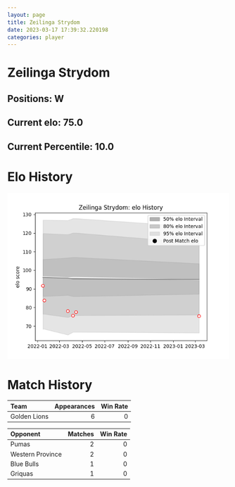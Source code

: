 ```yaml
---  
layout: page  
title: Zeilinga Strydom  
date: 2023-03-17 17:39:32.220198  
categories: player  
---
```

# Zeilinga Strydom

## Positions: W

## Current elo: 75.0

## Current Percentile: 10.0

# Elo History


![elo history](history_ZeilingaStrydom.png)
# Match History


| Team         |   Appearances |   Win Rate |
|:-------------|--------------:|-----------:|
| Golden Lions |             6 |          0 |

| Opponent         |   Matches |   Win Rate |
|:-----------------|----------:|-----------:|
| Pumas            |         2 |          0 |
| Western Province |         2 |          0 |
| Blue Bulls       |         1 |          0 |
| Griquas          |         1 |          0 |